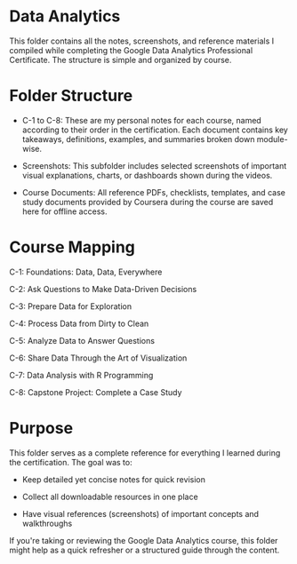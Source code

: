 # Data Analytics

This folder contains all the notes, screenshots, and reference materials I compiled while completing the Google Data Analytics Professional Certificate. The structure is simple and organized by course.

# Folder Structure
- C-1 to C-8:
These are my personal notes for each course, named according to their order in the certification. Each document contains key takeaways, definitions, examples, and summaries broken down module-wise.

- Screenshots:
This subfolder includes selected screenshots of important visual explanations, charts, or dashboards shown during the videos.

- Course Documents:
All reference PDFs, checklists, templates, and case study documents provided by Coursera during the course are saved here for offline access.

# Course Mapping
C-1: Foundations: Data, Data, Everywhere

C-2: Ask Questions to Make Data-Driven Decisions

C-3: Prepare Data for Exploration

C-4: Process Data from Dirty to Clean

C-5: Analyze Data to Answer Questions

C-6: Share Data Through the Art of Visualization

C-7: Data Analysis with R Programming

C-8: Capstone Project: Complete a Case Study

# Purpose

This folder serves as a complete reference for everything I learned during the certification. The goal was to:

- Keep detailed yet concise notes for quick revision

- Collect all downloadable resources in one place

- Have visual references (screenshots) of important concepts and walkthroughs

If you're taking or reviewing the Google Data Analytics course, this folder might help as a quick refresher or a structured guide through the content.
